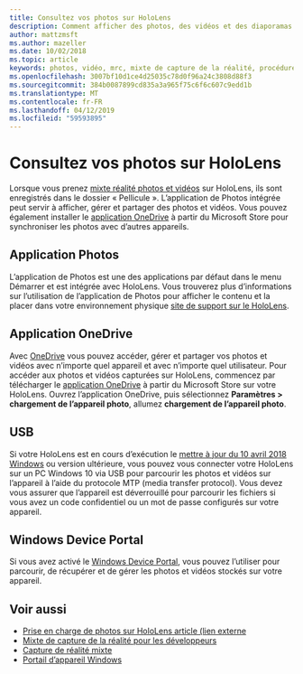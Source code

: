 ```yaml
---
title: Consultez vos photos sur HoloLens
description: Comment afficher des photos, des vidéos et des diaporamas sur HoloLens et placez-les dans votre environnement physique.
author: mattzmsft
ms.author: mazeller
ms.date: 10/02/2018
ms.topic: article
keywords: photos, vidéo, mrc, mixte de capture de la réalité, procédure, OneDrive, HoloLens, code confidentiel, sur place, diaporama
ms.openlocfilehash: 3007bf10d1ce4d25035c78d0f96a24c3808d88f3
ms.sourcegitcommit: 384b0087899cd835a3a965f75c6f6c607c9edd1b
ms.translationtype: MT
ms.contentlocale: fr-FR
ms.lasthandoff: 04/12/2019
ms.locfileid: "59593895"
---
```

# <a name="see-your-photos-on-hololens"></a>Consultez vos photos sur HoloLens

Lorsque vous prenez [mixte réalité photos et vidéos](mixed-reality-capture.md) sur HoloLens, ils sont enregistrés dans le dossier « Pellicule ». L’application de Photos intégrée peut servir à afficher, gérer et partager des photos et vidéos. Vous pouvez également installer le [application OneDrive](https://www.microsoft.com/p/onedrive/9wzdncrfj1p3) à partir du Microsoft Store pour synchroniser les photos avec d’autres appareils. 

## <a name="photos-app"></a>Application Photos

L’application de Photos est une des applications par défaut dans le menu Démarrer et est intégrée avec HoloLens. Vous trouverez plus d’informations sur l’utilisation de l’application de Photos pour afficher le contenu et la placer dans votre environnement physique [site de support sur le HoloLens](https://support.microsoft.com/help/12648). 

## <a name="onedrive-app"></a>Application OneDrive

Avec [OneDrive](https://onedrive.live.com/) vous pouvez accéder, gérer et partager vos photos et vidéos avec n’importe quel appareil et avec n’importe quel utilisateur. Pour accéder aux photos et vidéos capturées sur HoloLens, commencez par télécharger le [application OneDrive](https://www.microsoft.com/p/onedrive/9wzdncrfj1p3) à partir du Microsoft Store sur votre HoloLens. Ouvrez l’application OneDrive, puis sélectionnez **Paramètres > chargement de l’appareil photo**, allumez **chargement de l’appareil photo**.

## <a name="usb"></a>USB 

Si votre HoloLens est en cours d’exécution le [mettre à jour du 10 avril 2018 Windows](release-notes-april-2018.md) ou version ultérieure, vous pouvez vous connecter votre HoloLens sur un PC Windows 10 via USB pour parcourir les photos et vidéos sur l’appareil à l’aide du protocole MTP (media transfer protocol). Vous devez vous assurer que l’appareil est déverrouillé pour parcourir les fichiers si vous avez un code confidentiel ou un mot de passe configurés sur votre appareil. 

## <a name="windows-device-portal"></a>Windows Device Portal

Si vous avez activé le [Windows Device Portal](using-the-windows-device-portal.md#mixed-reality-capture), vous pouvez l’utiliser pour parcourir, de récupérer et de gérer les photos et vidéos stockés sur votre appareil.

## <a name="see-also"></a>Voir aussi

* [Prise en charge de photos sur HoloLens article (lien externe](https://support.microsoft.com/help/12648)
* [Mixte de capture de la réalité pour les développeurs](mixed-reality-capture-for-developers.md)
* [Capture de réalité mixte](mixed-reality-capture.md)
* [Portail d’appareil Windows](using-the-windows-device-portal.md)
